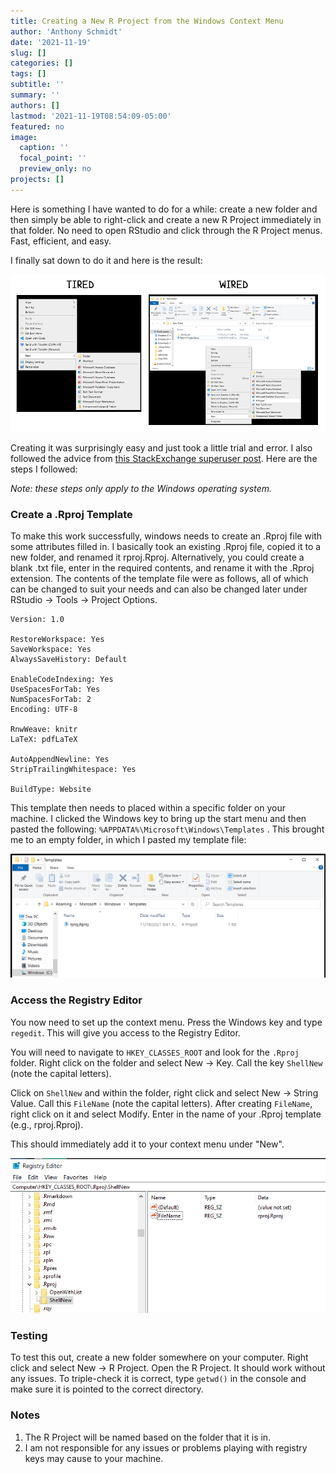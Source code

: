 ```yaml
---
title: Creating a New R Project from the Windows Context Menu
author: 'Anthony Schmidt'
date: '2021-11-19'
slug: []
categories: []
tags: []
subtitle: ''
summary: ''
authors: []
lastmod: '2021-11-19T08:54:09-05:00'
featured: no
image:
  caption: ''
  focal_point: ''
  preview_only: no
projects: []
---
```


Here is something I have wanted to do for a while: create a new folder and then simply be able to right-click and create a new R Project immediately in that folder. No need to open RStudio and click through the R Project menus. Fast, efficient, and easy.

I finally sat down to do it and here is the result:

[![](rproject_context_menu.png)](rproject_context_menu.png)

Creating it was surprisingly easy and just took a little trial and error. I also followed the advice from [this StackExchange superuser post](https://superuser.com/questions/735582/context-menu-for-new-file-with-template). Here are the steps I followed:

*Note: these steps only apply to the Windows operating system.*

### Create a .Rproj Template

To make this work successfully, windows needs to create an .Rproj file with some attributes filled in. I basically took an existing .Rproj file, copied it to a new folder, and renamed it rproj.Rproj. Alternatively, you could create a blank .txt file, enter in the required contents, and rename it with the .Rproj extension. The contents of the template file were as follows, all of which can be changed to suit your needs and can also be changed later under RStudio -\> Tools -\> Project Options.

    Version: 1.0

    RestoreWorkspace: Yes
    SaveWorkspace: Yes
    AlwaysSaveHistory: Default

    EnableCodeIndexing: Yes
    UseSpacesForTab: Yes
    NumSpacesForTab: 2
    Encoding: UTF-8

    RnwWeave: knitr
    LaTeX: pdfLaTeX

    AutoAppendNewline: Yes
    StripTrailingWhitespace: Yes

    BuildType: Website

This template then needs to placed within a specific folder on your machine. I clicked the Windows key to bring up the start menu and then pasted the following: `%APPDATA%\Microsoft\Windows\Templates` . This brought me to an empty folder, in which I pasted my template file:

![](templatefolder.PNG)

### Access the Registry Editor

You now need to set up the context menu. Press the Windows key and type `regedit`. This will give you access to the Registry Editor.

You will need to navigate to `HKEY_CLASSES_ROOT` and look for the `.Rproj` folder. Right click on the folder and select New -\> Key. Call the key `ShellNew` (note the capital letters).

Click on `ShellNew` and within the folder, right click and select New -\> String Value. Call this `FileName` (note the capital letters). After creating `FileName`, right click on it and select Modify. Enter in the name of your .Rproj template (e.g., rproj.Rproj).

This should immediately add it to your context menu under "New".

![](regedit.PNG)

### Testing

To test this out, create a new folder somewhere on your computer. Right click and select New -\> R Project. Open the R Project. It should work without any issues. To triple-check it is correct, type `getwd()` in the console and make sure it is pointed to the correct directory.

### Notes

1.  The R Project will be named based on the folder that it is in.
2.  I am not responsible for any issues or problems playing with registry keys may cause to your machine.
